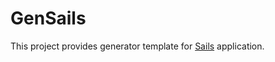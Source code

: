 GenSails
====================================

This project provides generator template for [Sails](http://sailsjs.org/) application. 
